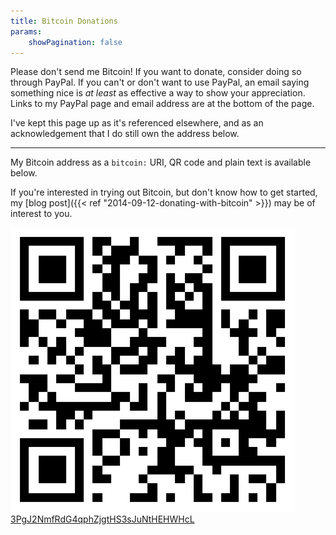 ```yaml
---
title: Bitcoin Donations
params:
    showPagination: false
---
```


Please don't send me Bitcoin! If you want to donate, consider doing so through
PayPal. If you can't or don't want to use PayPal, an email saying something nice
is *at least* as effective a way to show your appreciation. Links to my PayPal
page and email address are at the bottom of the page.

I've kept this page up as it's referenced elsewhere, and as an acknowledgement
that I do still own the address below.

---

My Bitcoin address as a `bitcoin:` URI, QR code and plain text is available
below.

If you're interested in trying out Bitcoin, but don't know how to get started,
my  [blog post]({{< ref "2014-09-12-donating-with-bitcoin" >}}) may be of
interest to you.

<p class="bitcoin">
    <a href="bitcoin:3PgJ2NmfRdG4qphZjgtHS3sJuNtHEHWHcL?amount=0.02&label=Oliver%20Hamlet">
        <img src="images/bitcoinQR.svg">
        3PgJ2NmfRdG4qphZjgtHS3sJuNtHEHWHcL
    </a>
</p>
